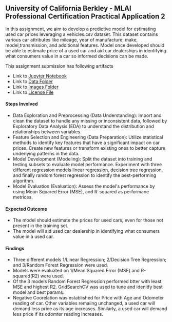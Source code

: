 ## University of California Berkley - MLAI Professional Certification Practical Application 2 

In this assignment, we aim to develop a predictive model for estimating used car prices leveraging a vehicles.csv dataset. This dataset contains various car attributes like mileage, year of manufacture, make, model,transmission, and additional features. Model once developed should be able to estimate price of a used car and aid car dealerships in identifying what consumers value in a car so informed decisions can be made.

This assignment submission has following artifacts
* Link to [Jupyter Notebook](Practical_Application_2.ipynb)
* Link to [Data Folder](data/)
* Link to [Images Folder](images/)
* Link to [License File](LICENSE.md)


#### Steps Involved
* Data Exploration and Preprocessing (Data Understanding): Import and clean the dataset to handle any missing or inconsistent data, followed by Exploratory Data Analysis (EDA) to understand the distribution and relationships between variables. 
* Feature Selection and Engineering (Data Preparation): Utilize statistical methods  to identify key features that have a significant impact on car prices. Create new features or transform existing ones to better capture underlying patterns in the data.
* Model Development (Modeling): Split the dataset into training and testing subsets to evaluate model performance. Experiment with three different regression models linear regression, decision tree regression, and finally random forest regression to identify the best-performing algorithm.
* Model Evaluation (Evaluation): Assess the model's performance by using Mean Squared Error (MSE), and R-squared as performane metrices.

#### Expected Outcome
* The model should estimate the prices for used cars, even for those not present in the training set. 
* The model will aid used car dealership in identifying what consumers value in a used car.

#### Findings
* Three different models 1/Linear Regression; 2/Decision Tree Regression; and 3/Random Forest Regression were used.
* Models were evaluated on 1/Mean Squared Error (MSE) and R-squared(R2) were used.
* Of the 3 models Random Forest Regression performed btter with least MSE and highest R2. GridSearchCV was used to tune and idenitfy best model and best params. 
* Negative Coorelation was established for Price with Age and Odometer reading of car. Other variables remaiing unchanged, a used car will demand less price as its age increases. Similarly, a used car will demand less price if its odomter reading increases.